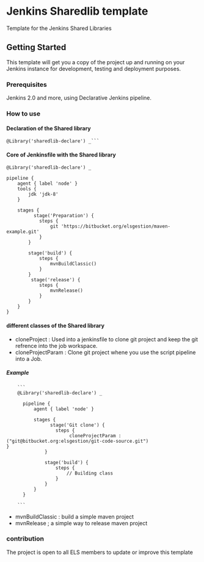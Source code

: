 # Jenkins Sharedlib template

Template for the Jenkins Shared Libraries

## Getting Started

This template will get you a copy of the project up and running on your Jenkins instance for development, testing and deployment purposes.

### Prerequisites

Jenkins 2.0 and more, using Declarative Jenkins pipeline.


### How to use

#### Declaration of the Shared library

```
@Library('sharedlib-declare') _```

```

#### Core of Jenkinsfile with the Shared library

```
@Library('sharedlib-declare') _

pipeline {
    agent { label 'node' }
    tools {
        jdk 'jdk-8'
    }

    stages {
          stage('Preparation') {
            steps {
                git 'https://bitbucket.org/elsgestion/maven-example.git'
            }
        }

        stage('build') {
            steps {
                mvnBuildClassic()
            }
        }
         stage('release') {
            steps {
                mvnRelease()
            }
        }
    }
}
```

#### different classes of the Shared library

 * cloneProject : Used into a jenkinsfile to clone git project and keep the git refrence into the job workspace.
 * cloneProjectParam : Clone git project whene you use the script pipeline into a Job.

##### Example
        ```
        @Library('sharedlib-declare') _

          pipeline {
              agent { label 'node' }

              stages {
                    stage('Git clone') {
                      steps {
                           cloneProjectParam : ("git@bitbucket.org:elsgestion/git-code-source.git")                               }
                  }

                  stage('build') {
                      steps {
                          // Building class
                      }
                  }
              }
          }

        ```

 * mvnBuildClassic : build a simple maven project
 * mvnRelease ; a simple way to release maven project

 ### contribution

The project is open to all ELS members to update or improve this template
